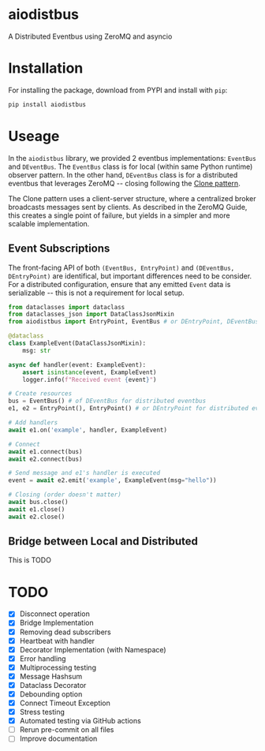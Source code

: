 # aiodistbus
A Distributed Eventbus using ZeroMQ and asyncio

# Installation

For installing the package, download from PYPI and install with ``pip``:

```bash
pip install aiodistbus
```

# Useage

In the ``aiodistbus`` library, we provided 2 eventbus implementations: ``EventBus`` and ``DEventBus``. The ``EventBus`` class is for local (within same Python runtime) observer pattern. In the other hand, ``DEventBus`` class is for a distributed eventbus that leverages ZeroMQ -- closing following the [Clone pattern](https://zguide.zeromq.org/docs/chapter5/).

The Clone pattern uses a client-server structure, where a centralized broker broadcasts messages sent by clients. As described in the ZeroMQ Guide, this creates a single point of failure, but yields in a simpler and more scalable implementation.

## Event Subscriptions

The front-facing API of both ``(EventBus, EntryPoint)`` and ``(DEventBus, DEntryPoint)`` are identifical, but important differences need to be consider. For a distributed configuration, ensure that any emitted ``Event`` data is serializable -- this is not a requirement for local setup.

```python
from dataclasses import dataclass
from dataclasses_json import DataClassJsonMixin
from aiodistbus import EntryPoint, EventBus # or DEntryPoint, DEventBus

@dataclass
class ExampleEvent(DataClassJsonMixin):
    msg: str

async def handler(event: ExampleEvent):
    assert isinstance(event, ExampleEvent)
    logger.info(f"Received event {event}")

# Create resources
bus = EventBus() # of DEventBus for distributed eventbus
e1, e2 = EntryPoint(), EntryPoint() # or DEntryPoint for distributed eventbus

# Add handlers
await e1.on('example', handler, ExampleEvent)

# Connect
await e1.connect(bus)
await e2.connect(bus)

# Send message and e1's handler is executed
event = await e2.emit('example', ExampleEvent(msg="hello"))

# Closing (order doesn't matter)
await bus.close()
await e1.close()
await e2.close()
```

## Bridge between Local and Distributed

This is TODO

# TODO
 - [x] Disconnect operation
 - [x] Bridge Implementation
 - [x] Removing dead subscribers
 - [x] Heartbeat with handler
 - [x] Decorator Implementation (with Namespace)
 - [x] Error handling
 - [x] Multiprocessing testing
 - [x] Message Hashsum
 - [x] Dataclass Decorator
 - [x] Debounding option
 - [x] Connect Timeout Exception
 - [x] Stress testing
 - [x] Automated testing via GitHub actions
 - [ ] Rerun pre-commit on all files
 - [ ] Improve documentation
